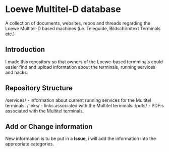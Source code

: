 # Loewe Multitel-D database
A collection of documents, websites, repos and threads regarding the Loewe Multitel-D based machines (i.e. Teleguide, Bildschirmtext Terminals etc.)


## Introduction

I made this repository so that owners of the Loewe-based termminals could easier find and upload information about the terminals, running services and hacks.

## Repository Structure
/services/ - information about current running services for the Multitel terminals.
/links/ - links associated with the Multitel terminals.
/pdfs/ - PDF:s associated with the Multitel terminals.

## Add or Change information
New information is tu be put in a **Issue**, i will add the information into the appropriate categories.

